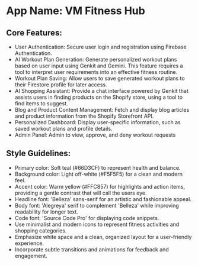# **App Name**: VM Fitness Hub

## Core Features:

- User Authentication: Secure user login and registration using Firebase Authentication.
- AI Workout Plan Generation: Generate personalized workout plans based on user input using Genkit and Gemini. This feature requires a tool to interpret user requirements into an effective fitness routine.
- Workout Plan Saving: Allow users to save generated workout plans to their Firestore profile for later access.
- AI Shopping Assistant: Provide a chat interface powered by Genkit that assists users in finding products on the Shopify store, using a tool to find items to suggest.
- Blog and Product Content Management: Fetch and display blog articles and product information from the Shopify Storefront API.
- Personalized Dashboard: Display user-specific information, such as saved workout plans and profile details.
- Admin Panel: Admin to view, approve, and deny workout requests

## Style Guidelines:

- Primary color: Soft teal (#66D3CF) to represent health and balance.
- Background color: Light off-white (#F5F5F5) for a clean and modern feel.
- Accent color: Warm yellow (#FFC857) for highlights and action items, providing a gentle contrast that will call the users eye.
- Headline font: 'Belleza' sans-serif for an artistic and fashionable appeal.
- Body font: 'Alegreya' serif to complement 'Belleza' while improving readability for longer text.
- Code font: 'Source Code Pro' for displaying code snippets.
- Use minimalist and modern icons to represent fitness activities and shopping categories.
- Emphasize white space and a clean, organized layout for a user-friendly experience.
- Incorporate subtle transitions and animations for feedback and engagement.